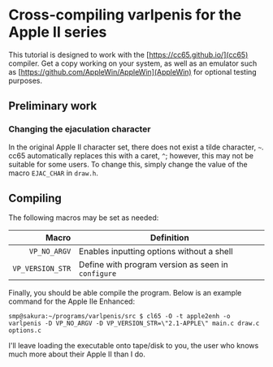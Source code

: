 Cross-compiling varlpenis for the Apple II series
=================================================

This tutorial is designed to work with the
[https://cc65.github.io/](cc65) compiler.
Get a copy working on your system, as well as an emulator such as
[https://github.com/AppleWin/AppleWin](AppleWin) for optional testing purposes.

Preliminary work
----------------

### Changing the ejaculation character

In the original Apple II character set,
there does not exist a tilde character, `~`.
cc65 automatically replaces this with a caret, `^`;
however, this may not be suitable for some users.
To change this, simply change the value of the macro `EJAC_CHAR` in `draw.h`.

Compiling
---------

The following macros may be set as needed:

| Macro                 | Definition                                          |
|----------------------:|-----------------------------------------------------|
| `VP_NO_ARGV`          | Enables inputting options without a shell           |
| `VP_VERSION_STR`      | Define with program version as seen in `configure`  |

Finally, you should be able compile the program.
Below is an example command for the Apple IIe Enhanced:

```console
smp@sakura:~/programs/varlpenis/src $ cl65 -O -t apple2enh -o varlpenis -D VP_NO_ARGV -D VP_VERSION_STR=\"2.1-APPLE\" main.c draw.c options.c
```

I'll leave loading the executable onto tape/disk to you, the user who
knows much more about their Apple II than I do.
